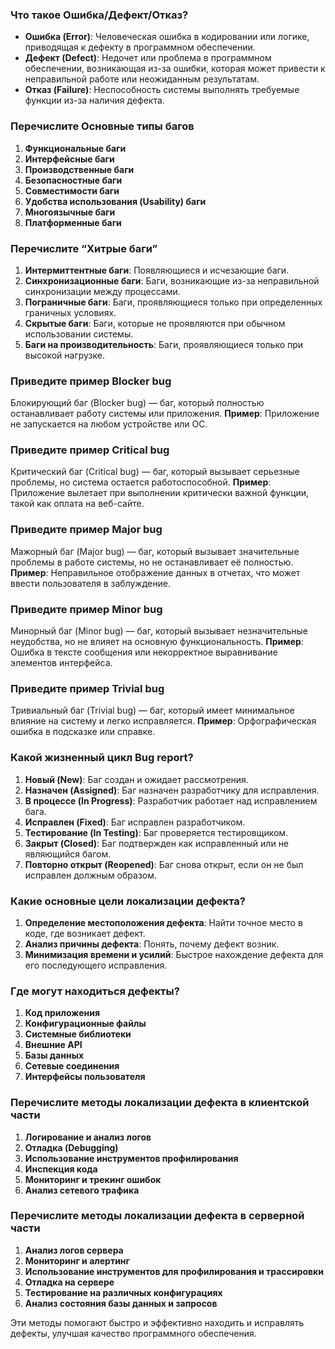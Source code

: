 ### Что такое Ошибка/Дефект/Отказ?


- **Ошибка (Error)**: Человеческая ошибка в кодировании или логике, приводящая к дефекту в программном обеспечении.
- **Дефект (Defect)**: Недочет или проблема в программном обеспечении, возникающая из-за ошибки, которая может привести к неправильной работе или неожиданным результатам.
- **Отказ (Failure)**: Неспособность системы выполнять требуемые функции из-за наличия дефекта.

### Перечислите Основные типы багов

1. **Функциональные баги**
2. **Интерфейсные баги**
3. **Производственные баги**
4. **Безопасностные баги**
5. **Совместимости баги**
6. **Удобства использования (Usability) баги**
7. **Многоязычные баги**
8. **Платформенные баги**

### Перечислите “Хитрые баги”

1. **Интермиттентные баги**: Появляющиеся и исчезающие баги.
2. **Синхронизационные баги**: Баги, возникающие из-за неправильной синхронизации между процессами.
3. **Пограничные баги**: Баги, проявляющиеся только при определенных граничных условиях.
4. **Скрытые баги**: Баги, которые не проявляются при обычном использовании системы.
5. **Баги на производительность**: Баги, проявляющиеся только при высокой нагрузке.

### Приведите пример Blocker bug

Блокирующий баг (Blocker bug) — баг, который полностью останавливает работу системы или приложения.
**Пример**: Приложение не запускается на любом устройстве или ОС.

### Приведите пример Critical bug

Критический баг (Critical bug) — баг, который вызывает серьезные проблемы, но система остается работоспособной.
**Пример**: Приложение вылетает при выполнении критически важной функции, такой как оплата на веб-сайте.

### Приведите пример Major bug

Мажорный баг (Major bug) — баг, который вызывает значительные проблемы в работе системы, но не останавливает её полностью.
**Пример**: Неправильное отображение данных в отчетах, что может ввести пользователя в заблуждение.

### Приведите пример Minor bug

Минорный баг (Minor bug) — баг, который вызывает незначительные неудобства, но не влияет на основную функциональность.
**Пример**: Ошибка в тексте сообщения или некорректное выравнивание элементов интерфейса.

### Приведите пример Trivial bug

Тривиальный баг (Trivial bug) — баг, который имеет минимальное влияние на систему и легко исправляется.
**Пример**: Орфографическая ошибка в подсказке или справке.

### Какой жизненный цикл Bug report?

1. **Новый (New)**: Баг создан и ожидает рассмотрения.
2. **Назначен (Assigned)**: Баг назначен разработчику для исправления.
3. **В процессе (In Progress)**: Разработчик работает над исправлением бага.
4. **Исправлен (Fixed)**: Баг исправлен разработчиком.
5. **Тестирование (In Testing)**: Баг проверяется тестировщиком.
6. **Закрыт (Closed)**: Баг подтвержден как исправленный или не являющийся багом.
7. **Повторно открыт (Reopened)**: Баг снова открыт, если он не был исправлен должным образом.

### Какие основные цели локализации дефекта?

1. **Определение местоположения дефекта**: Найти точное место в коде, где возникает дефект.
2. **Анализ причины дефекта**: Понять, почему дефект возник.
3. **Минимизация времени и усилий**: Быстрое нахождение дефекта для его последующего исправления.

### Где могут находиться дефекты?

1. **Код приложения**
2. **Конфигурационные файлы**
3. **Системные библиотеки**
4. **Внешние API**
5. **Базы данных**
6. **Сетевые соединения**
7. **Интерфейсы пользователя**

### Перечислите методы локализации дефекта в клиентской части

1. **Логирование и анализ логов**
2. **Отладка (Debugging)**
3. **Использование инструментов профилирования**
4. **Инспекция кода**
5. **Мониторинг и трекинг ошибок**
6. **Анализ сетевого трафика**

### Перечислите методы локализации дефекта в серверной части

1. **Анализ логов сервера**
2. **Мониторинг и алертинг**
3. **Использование инструментов для профилирования и трассировки**
4. **Отладка на сервере**
5. **Тестирование на различных конфигурациях**
6. **Анализ состояния базы данных и запросов**

Эти методы помогают быстро и эффективно находить и исправлять дефекты, улучшая качество программного обеспечения.

